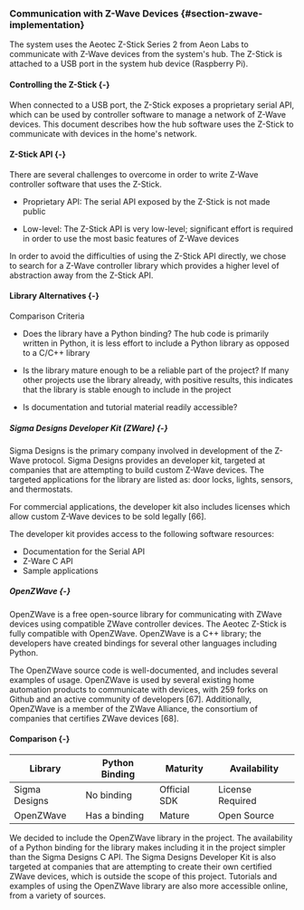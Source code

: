 ### Communication with Z-Wave Devices {#section-zwave-implementation}

The system uses the Aeotec Z-Stick Series 2 from Aeon Labs to communicate with
Z-Wave devices from the system's hub. The Z-Stick is attached to a USB port in the
system hub device (Raspberry Pi).

#### Controlling the Z-Stick {-}

When connected to a USB port, the Z-Stick exposes a proprietary serial API, which
can be used by controller software to manage a network of Z-Wave devices. This document
describes how the hub software uses the Z-Stick to communicate with devices in 
the home's network.

#### Z-Stick API {-}

There are several challenges to overcome in order to write Z-Wave controller software that
uses the Z-Stick.

- Proprietary API: The serial API exposed by the Z-Stick is not made public

- Low-level: The Z-Stick API is very low-level; significant effort is required in order to 
  use the most basic features of Z-Wave devices

In order to avoid the difficulties of using the Z-Stick API directly, we chose to search for
a Z-Wave controller library which provides a higher level of abstraction away from the 
Z-Stick API.

#### Library Alternatives {-}

Comparison Criteria

- Does the library have a Python binding? The hub code is primarily written in Python, it is less 
effort to include a Python library as opposed to a C/C++ library

- Is the library mature enough to be a reliable part of the project? If many other projects use the
library already, with positive results, this indicates that the library is stable enough to include
in the project

- Is documentation and tutorial material readily accessible?

##### Sigma Designs Developer Kit (ZWare) {-}

Sigma Designs is the primary company involved in development of the Z-Wave protocol. Sigma Designs
provides an developer kit, targeted at companies that are attempting to build custom Z-Wave devices.
The targeted applications for the library are listed as: door locks, lights, sensors, and 
thermostats.

For commercial applications, the developer kit also includes licenses which allow custom Z-Wave
devices to be sold legally [66].

The developer kit provides access to the following software resources:

- Documentation for the Serial API
- Z-Ware C API
- Sample applications

##### OpenZWave {-}

OpenZWave is a free open-source library for communicating with ZWave devices using compatible
ZWave controller devices. The Aeotec Z-Stick is fully compatible with OpenZWave. OpenZWave is a 
C++ library; the developers have created bindings for several other languages including Python.

The OpenZWave source code is well-documented, and includes several examples of usage. OpenZWave is
used by several existing home automation products to communicate with devices, with 259 forks on
Github and an active community of developers [67]. Additionally, OpenZWave is a member of the ZWave 
Alliance, the consortium of companies that certifies ZWave devices [68]. 

#### Comparison {-}

| Library       | Python Binding  | Maturity     | Availability      |
| ------------- | --------------- | ------------ | ------------      |
| Sigma Designs | No binding      | Official SDK | License Required  |
| OpenZWave     | Has a binding   | Mature       | Open Source       |

We decided to include the OpenZWave library in the project. The availability of a Python binding
for the library makes including it in the project simpler than the Sigma Designs C API. The Sigma 
Designs Developer Kit is also targeted at companies that are attempting to create their own 
certified ZWave devices, which is outside the scope of this project. Tutorials and examples of 
using the OpenZWave library are also more accessible online, from a variety of sources.

